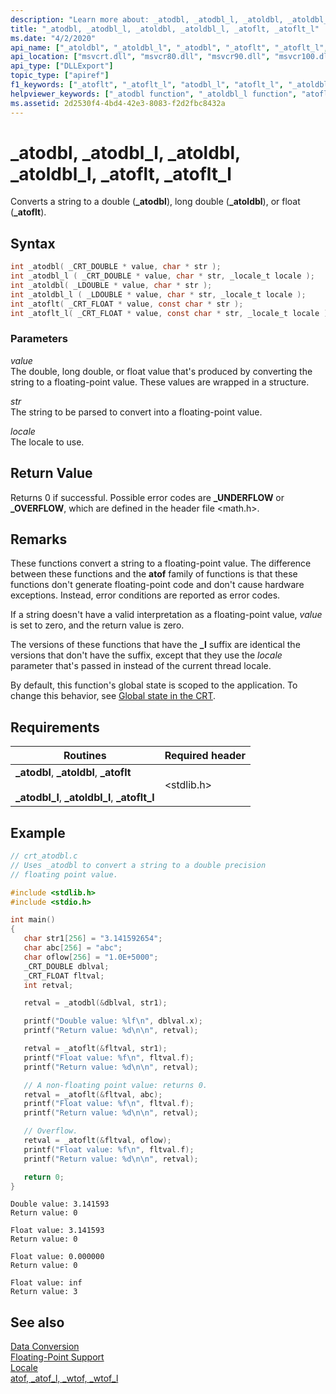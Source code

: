 ```yaml
---
description: "Learn more about: _atodbl, _atodbl_l, _atoldbl, _atoldbl_l, _atoflt, _atoflt_l"
title: "_atodbl, _atodbl_l, _atoldbl, _atoldbl_l, _atoflt, _atoflt_l"
ms.date: "4/2/2020"
api_name: ["_atoldbl", "_atoldbl_l", "_atodbl", "_atoflt", "_atoflt_l", "_atodbl_l", "_o__atodbl", "_o__atodbl_l", "_o__atoflt", "_o__atoflt_l", "_o__atoldbl", "_o__atoldbl_l"]
api_location: ["msvcrt.dll", "msvcr80.dll", "msvcr90.dll", "msvcr100.dll", "msvcr100_clr0400.dll", "msvcr110.dll", "msvcr110_clr0400.dll", "msvcr120.dll", "msvcr120_clr0400.dll", "ucrtbase.dll", "api-ms-win-crt-convert-l1-1-0.dll", "api-ms-win-crt-private-l1-1-0.dll"]
api_type: ["DLLExport"]
topic_type: ["apiref"]
f1_keywords: ["_atoflt", "_atoflt_l", "atodbl_l", "atoflt_l", "_atoldbl", "_atoldbl_l", "atodbl", "_atodbl_l", "atoldbl", "atoflt", "atoldbl_l", "_atodbl"]
helpviewer_keywords: ["_atodbl function", "_atoldbl_l function", "atoflt function", "atoflt_l function", "atoldbl function", "_atoldbl function", "atodbl_l function", "_atoflt_l function", "atoldbl_l function", "atodbl function", "string conversion, to floating point values", "_atoflt function", "_atodbl_l function"]
ms.assetid: 2d2530f4-4bd4-42e3-8083-f2d2fbc8432a
---
```

# _atodbl, _atodbl_l, _atoldbl, _atoldbl_l, _atoflt, _atoflt_l

Converts a string to a double (**_atodbl**), long double (**_atoldbl**), or float (**_atoflt**).

## Syntax

```C
int _atodbl( _CRT_DOUBLE * value, char * str );
int _atodbl_l ( _CRT_DOUBLE * value, char * str, _locale_t locale );
int _atoldbl( _LDOUBLE * value, char * str );
int _atoldbl_l ( _LDOUBLE * value, char * str, _locale_t locale );
int _atoflt( _CRT_FLOAT * value, const char * str );
int _atoflt_l( _CRT_FLOAT * value, const char * str, _locale_t locale );
```

### Parameters

*value*<br/>
The double, long double, or float value that's produced by converting the string to a floating-point value. These values are wrapped in a structure.

*str*<br/>
The string to be parsed to convert into a floating-point value.

*locale*<br/>
The locale to use.

## Return Value

Returns 0 if successful. Possible error codes are **_UNDERFLOW** or **_OVERFLOW**, which are defined in the header file \<math.h>.

## Remarks

These functions convert a string to a floating-point value. The difference between these functions and the **atof** family of functions is that these functions don't generate floating-point code and don't cause hardware exceptions. Instead, error conditions are reported as error codes.

If a string doesn't have a valid interpretation as a floating-point value, *value* is set to zero, and the return value is zero.

The versions of these functions that have the **_l** suffix are identical the versions that don't have the suffix, except that they use the *locale* parameter that's passed in instead of the current thread locale.

By default, this function's global state is scoped to the application. To change this behavior, see [Global state in the CRT](../global-state.md).

## Requirements

|Routines|Required header|
|--------------|---------------------|
|**_atodbl**, **_atoldbl**, **_atoflt**<br /><br /> **_atodbl_l**, **_atoldbl_l**, **_atoflt_l**|\<stdlib.h>|

## Example

```C
// crt_atodbl.c
// Uses _atodbl to convert a string to a double precision
// floating point value.

#include <stdlib.h>
#include <stdio.h>

int main()
{
   char str1[256] = "3.141592654";
   char abc[256] = "abc";
   char oflow[256] = "1.0E+5000";
   _CRT_DOUBLE dblval;
   _CRT_FLOAT fltval;
   int retval;

   retval = _atodbl(&dblval, str1);

   printf("Double value: %lf\n", dblval.x);
   printf("Return value: %d\n\n", retval);

   retval = _atoflt(&fltval, str1);
   printf("Float value: %f\n", fltval.f);
   printf("Return value: %d\n\n", retval);

   // A non-floating point value: returns 0.
   retval = _atoflt(&fltval, abc);
   printf("Float value: %f\n", fltval.f);
   printf("Return value: %d\n\n", retval);

   // Overflow.
   retval = _atoflt(&fltval, oflow);
   printf("Float value: %f\n", fltval.f);
   printf("Return value: %d\n\n", retval);

   return 0;
}
```

```Output
Double value: 3.141593
Return value: 0

Float value: 3.141593
Return value: 0

Float value: 0.000000
Return value: 0

Float value: inf
Return value: 3
```

## See also

[Data Conversion](../../c-runtime-library/data-conversion.md)<br/>
[Floating-Point Support](../../c-runtime-library/floating-point-support.md)<br/>
[Locale](../../c-runtime-library/locale.md)<br/>
[atof, _atof_l, _wtof, _wtof_l](atof-atof-l-wtof-wtof-l.md)<br/>
